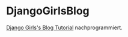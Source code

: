 # DjangoGirlsBlog

[Django Girls's Blog Tutorial](https://tutorial.djangogirls.org/de/) nachprogrammiert.
